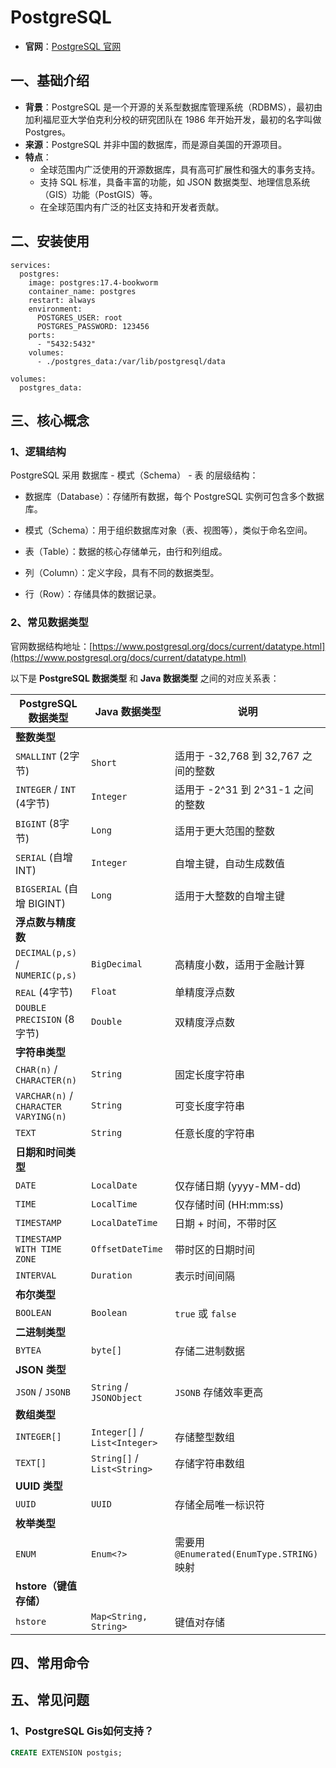 # PostgreSQL

- **官网**：[PostgreSQL 官网](https://www.postgresql.org/)

## 一、基础介绍

- **背景**：PostgreSQL 是一个开源的关系型数据库管理系统（RDBMS），最初由加利福尼亚大学伯克利分校的研究团队在 1986
  年开始开发，最初的名字叫做 Postgres。
- **来源**：PostgreSQL 并非中国的数据库，而是源自美国的开源项目。
- **特点**：
    - 全球范围内广泛使用的开源数据库，具有高可扩展性和强大的事务支持。
    - 支持 SQL 标准，具备丰富的功能，如 JSON 数据类型、地理信息系统（GIS）功能（PostGIS）等。
    - 在全球范围内有广泛的社区支持和开发者贡献。

## 二、安装使用

```shell
services:
  postgres:
    image: postgres:17.4-bookworm
    container_name: postgres
    restart: always
    environment:
      POSTGRES_USER: root
      POSTGRES_PASSWORD: 123456
    ports:
      - "5432:5432"
    volumes:
      - ./postgres_data:/var/lib/postgresql/data

volumes:
  postgres_data:

```

## 三、核心概念

### 1、逻辑结构

PostgreSQL 采用 数据库 - 模式（Schema） - 表 的层级结构：

- 数据库（Database）：存储所有数据，每个 PostgreSQL 实例可包含多个数据库。

- 模式（Schema）：用于组织数据库对象（表、视图等），类似于命名空间。

- 表（Table）：数据的核心存储单元，由行和列组成。

- 列（Column）：定义字段，具有不同的数据类型。

- 行（Row）：存储具体的数据记录。

### 2、常见数据类型

官网数据结构地址：[https://www.postgresql.org/docs/current/datatype.html](https://www.postgresql.org/docs/current/datatype.html)

以下是 **PostgreSQL 数据类型** 和 **Java 数据类型** 之间的对应关系表：

| PostgreSQL 数据类型                       | Java 数据类型                     | 说明                                    |
|---------------------------------------|-------------------------------|---------------------------------------|
| **整数类型**                              |
| `SMALLINT` (2字节)                      | `Short`                       | 适用于 -32,768 到 32,767 之间的整数            |
| `INTEGER` / `INT` (4字节)               | `Integer`                     | 适用于 -2^31 到 2^31-1 之间的整数              |
| `BIGINT` (8字节)                        | `Long`                        | 适用于更大范围的整数                            |
| `SERIAL` (自增 INT)                     | `Integer`                     | 自增主键，自动生成数值                           |
| `BIGSERIAL` (自增 BIGINT)               | `Long`                        | 适用于大整数的自增主键                           |
| **浮点数与精度数**                           |
| `DECIMAL(p,s)` / `NUMERIC(p,s)`       | `BigDecimal`                  | 高精度小数，适用于金融计算                         |
| `REAL` (4字节)                          | `Float`                       | 单精度浮点数                                |
| `DOUBLE PRECISION` (8字节)              | `Double`                      | 双精度浮点数                                |
| **字符串类型**                             |
| `CHAR(n)` / `CHARACTER(n)`            | `String`                      | 固定长度字符串                               |
| `VARCHAR(n)` / `CHARACTER VARYING(n)` | `String`                      | 可变长度字符串                               |
| `TEXT`                                | `String`                      | 任意长度的字符串                              |
| **日期和时间类型**                           |
| `DATE`                                | `LocalDate`                   | 仅存储日期 (yyyy-MM-dd)                    |
| `TIME`                                | `LocalTime`                   | 仅存储时间 (HH:mm:ss)                      |
| `TIMESTAMP`                           | `LocalDateTime`               | 日期 + 时间，不带时区                          |
| `TIMESTAMP WITH TIME ZONE`            | `OffsetDateTime`              | 带时区的日期时间                              |
| `INTERVAL`                            | `Duration`                    | 表示时间间隔                                |
| **布尔类型**                              |
| `BOOLEAN`                             | `Boolean`                     | `true` 或 `false`                      |
| **二进制类型**                             |
| `BYTEA`                               | `byte[]`                      | 存储二进制数据                               |
| **JSON 类型**                           |
| `JSON` / `JSONB`                      | `String` / `JSONObject`       | `JSONB` 存储效率更高                        |
| **数组类型**                              |
| `INTEGER[]`                           | `Integer[]` / `List<Integer>` | 存储整型数组                                |
| `TEXT[]`                              | `String[]` / `List<String>`   | 存储字符串数组                               |
| **UUID 类型**                           |
| `UUID`                                | `UUID`                        | 存储全局唯一标识符                             |
| **枚举类型**                              |
| `ENUM`                                | `Enum<?>`                     | 需要用 `@Enumerated(EnumType.STRING)` 映射 |
| **hstore（键值存储）**                      |
| `hstore`                              | `Map<String, String>`         | 键值对存储                                 |

## 四、常用命令


## 五、常见问题

### 1、PostgreSQL Gis如何支持？

```sql
CREATE EXTENSION postgis;
```


